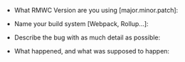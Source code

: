 <!--- 
** PLEASE READ THIS BEFORE FILING AN ISSUE **

## RMWC or MDC?

RMWC is a React wrapper for Google's official MDC that provides a props based interface for their components. Is the bug being caused by RMWC, or MDC? Please do your best to track down where the bug is originating from and post your issue to the proper repository. MDC bugs should be filed here https://github.com/material-components/material-components-web/issues.

Do you really want it fixed? Make a repro in the sandbox!
> - Javascript Sandbox https://codesandbox.io/s/kpy13vqnr
> - Typescript Sandbox https://codesandbox.io/s/kl0w4xp95
-->

- What RMWC Version are you using [major.minor.patch]:

- Name your build system [Webpack, Rollup...]:

- Describe the bug with as much detail as possible:

- What happened, and what was supposed to happen:
